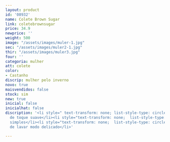 ```yaml
---
layout: product
id: '08932'
name: Colete Brown Sugar
link: coletebrownsugar
price: 34.9
newprice: ''
weight: 500
image: "/assets/images/muler-1.jpg"
sec: "/assets/images/muler2-1.jpg"
thir: "/assets/images/muler3.jpg"
four: ''
categoria: mulher
att: colete
color:
- Castanho
discrip: mulher pelo inverno
novo: true
maisvendidos: false
stock: sim
new: true
inicial: false
inicialhat: false
discription: '<li style=" text-transform: none; list-style-type: circle; ">Tecido
  de toque suave</li><li style="text-transform: none;  list-style-type: circle; ">Colete
  simples</li><li style="text-transform: none;  list-style-type: circle; ">Máquina
  de lavar modo delicado</li>'

---
```

